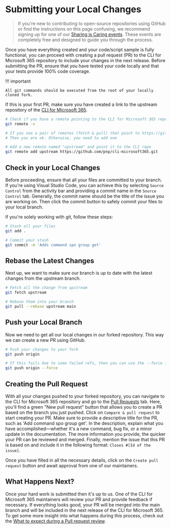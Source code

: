 # Submitting your Local Changes

> If you're new to contributing to open-source repositories using GitHub or find the instructions on this page confusing, we recommend signing up for one of our [Sharing is Caring events](https://pnp.github.io/sharing-is-caring/#pnp-sic-events). These events are completely free and designed to guide you through the process.

Once you have everything created and your code/script sample is fully functional, you can proceed with creating a pull request (PR) to the CLI for Microsoft 365 repository to include your changes in the next release. Before submitting the PR, ensure that you have tested your code locally and that your tests provide 100% code coverage.

!!! important

    All git commands should be executed from the root of your locally cloned fork.

If this is your first PR, make sure you have created a link to the upstream repository of the [CLI for Microsoft 365](https://github.com/pnp/cli-microsoft365).

```bash
# Check if you have a remote pointing to the CLI for Microsoft 365 repo:
git remote -v

# If you see a pair of remotes (fetch & pull) that point to https://github.com/pnp/cli-microsoft365
# Then you are ok. Otherwise, you need to add one

# Add a new remote named "upstream" and point it to the CLI repo
git remote add upstream https://github.com/pnp/cli-microsoft365.git
```

## Check in your Local Changes

Before proceeding, ensure that all your files are committed to your branch. If you're using Visual Studio Code, you can achieve this by selecting `Source Control` from the activity bar and providing a commit name in the `Source Control` tab. Generally, the commit name should be the title of the issue you are working on. Then click the commit button to safely commit your files to your local branch.

If you're solely working with git, follow these steps:

```bash
# Stash all your files
git add .

# Commit your stash
git commit -m 'Adds command spo group get'
```

## Rebase the Latest Changes

Next up, we want to make sure our branch is up to date with the latest changes from the upstream branch. 

```bash
# Fetch all the change from upstream
git fetch upstream

# Rebase them into your branch
git pull --rebase upstream main
```

## Push your Local Branch

Now we need to get all our local changes in our forked repository. This way we can create a new PR using GitHub.
```bash
# Push your changes to your fork
git push origin

# If this fails due to some failed refs, then you can use the --force flag
git push origin --force
```

## Creating the Pull Request

With all your changes pushed to your forked repository, you can navigate to the CLI for Microsoft 365 repository and go to the [Pull Requests](https://github.com/pnp/cli-microsoft365/pulls) tab. Here, you'll find a green "New pull request" button that allows you to create a PR based on the branch you just pushed. Click on `Compare & pull request` to start creating your PR. Make sure to provide a descriptive title for the PR, such as 'Add command spo group get'. In the description, explain what you have accomplished—whether it's a new command, bug fix, or a minor update in the documentation. The more information you provide, the quicker your PR can be reviewed and merged. Finally, mention the issue that this PR is based on and include it in the following format: `Closes #[Id of the issue]`.

Once you have filled in all the necessary details, click on the `Create pull request` button and await approval from one of our maintainers.

## What Happens Next?

Once your hard work is submitted then it's up to us. One of the CLI for Microsoft 365 maintainers will review your PR and provide feedback if necessary. If everything looks good, your PR will be merged into the main branch and will be included in the next release of the CLI for Microsoft 365. To get some more insight into what happens during this process, check out the [What to expect during a Pull request review](./expect-during-PR.md).
